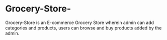 # Grocery-Store-
Grocery-Store is an E-commerce Grocery Store wherein admin can add categories and products, users can browse and buy products added by the admin.
